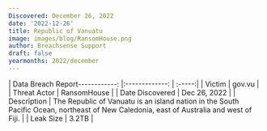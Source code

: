 ```yaml
---
Discovered: December 26, 2022
date: '2022-12-26'
title: Republic of Vanuatu
image: images/blog/RansomHouse.png
author: Breachsense Support
draft: false
yearmonths: 2022/december
---
```


| Data Breach Report------------:     |:-------------:    | :-----:|
| Victim      | gov.vu      | 
| Threat Actor      | RansomHouse      | 
| Date Discovered      | Dec 26, 2022      | 
| Description      | The Republic of Vanuatu is an island nation in the South Pacific Ocean, northeast of New Caledonia, east of Australia and west of Fiji.      | 
| Leak Size      | 3.2TB      | 

